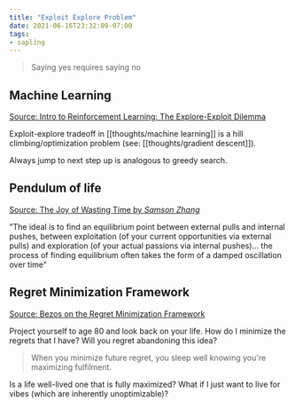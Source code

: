 ```yaml
---
title: "Exploit Explore Problem"
date: 2021-06-16T23:32:09-07:00
tags:
- sapling
---
```


> Saying yes requires saying no

## Machine Learning
[Source: Intro to Reinforcement Learning: The Explore-Exploit Dilemma](https://towardsdatascience.com/intro-to-reinforcement-learning-the-explore-exploit-dilemma-463ceb004989)

Exploit-explore tradeoff in [[thoughts/machine learning]] is a hill climbing/optimization problem (see: [[thoughts/gradient descent]]).

Always jump to next step up is analogous to greedy search.

## Pendulum of life
[Source: The Joy of Wasting Time by *Samson Zhang*](https://www.samsonzhang.com/2021/01/26/the-joy-of-wasting-time-the-exploration-exploitation-tradeoff-of-life.html)

"The ideal is to find an equilibrium point between external pulls and internal pushes, between exploitation (of your current opportunities via external pulls) and exploration (of your actual passions via internal pushes)... the process of finding equilibrium often takes the form of a damped oscillation over time"

## Regret Minimization Framework
[Source: Bezos on the Regret Minimization Framework](https://www.youtube.com/watch?v=jwG_qR6XmDQ)

Project yourself to age 80 and look back on your life. How do I minimize the regrets that I have? Will you regret abandoning this idea?

> When you minimize future regret, you sleep well knowing you're maximizing fulfilment.

Is a life well-lived one that is fully maximized? What if I just want to live for vibes (which are inherently unoptimizable)?